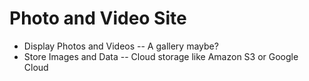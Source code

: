 # Photo and Video Site  

* Display Photos and Videos -- A gallery maybe?  
* Store Images and Data -- Cloud storage like Amazon S3 or Google Cloud  

